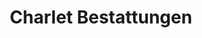 ---
title: "Charlet Bestattungen"
url: /brandenburg-an-der-havel/charlet-bestattungen/
shop: Bestattungen
---